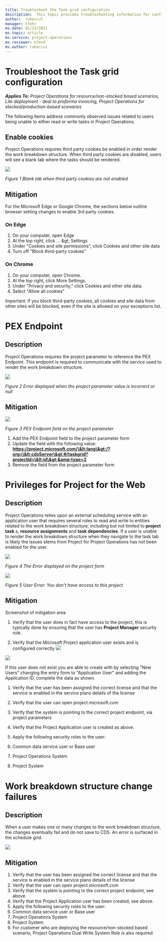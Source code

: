 ```yaml
---
title: Troubleshoot the Task grid configuration
description:  This topic provides troubleshooting information for configuring the Task grid.
author:  ruhercul
manager: tfehr
ms.date: 01/12/2021 
ms.topic: article
ms.service: project-operations
ms.reviewer: kfend
ms.author: ruhercul
---
```


# Troubleshoot the Task grid configuration 

_**Applies To:** Project Operations for resource/non-stocked based scenarios, Lite deployment - deal to proforma invoicing, Project Operations for stocked/production-based scenarios_

The following items address commonly observed issues related to users being unable to either read or write tasks in Project Operations.

## Enable cookies

Project Operations requires third party cookies be enabled in order render the work breakdown structure. When third party cookies are disabled, users will see a blank tab where the tasks should be rendered.

![](media/blankschedule.png)

_Figure 1 Blank tab when third party cookies are not enabled_



## Mitigation
For the Microsoft Edge or Google Chrome, the sections below outline browser setting changes to enable 3rd party cookies.
 ### On Edge

1. On your computer, open Edge
2. At the top right, click … \&gt; Settings
3. Under &quot;Cookies and site permissions&quot;, click Cookies and other site data
4. Turn off &quot;Block third-party cookies&quot;

### On Chrome

1. On your computer, open Chrome.
2. At the top right, click More Settings.
3. Under &quot;Privacy and security,&quot; click Cookies and other site data.
4. Select &quot;Allow all cookies&quot;

Important: If you block third-party cookies, all cookies and site data from other sites will be blocked, even if the site is allowed on your exceptions list.

# PEX Endpoint

## Description

Project Operations requires the project parameter to reference the PEX Endpoint. This endpoint is required to communicate with the service used to render the work breakdown structure.

![](media/Pexenpointerror.png)

_Figure 2 Error displayed when the project parameter value is incorrect or null_


## Mitigation
 ![](media/projectparameter.png)

_Figure 3 PEX Endpoint field on the project parameter_

1. Add the PEX Endpoint field to the project parameter form
2. Update the field with the following value: **https://project.microsoft.com/\&lt;lang\&gt;/?org=\&lt;cdsServer\&gt;#/taskgrid?projectId=\&lt;id\&gt;&amp;type=2**
3. Remove the field from the project parameter form

# Privileges for Project for the Web

## Description

Project Operations relies upon an external scheduling service with an application user that requires several roles to read and write to entities related to the work breakdown structure; including but not limited to **project task** s, **resource assignments** and **task dependencies**. If a user is unable to render the work breakdown structure when they navigate to the task tab is likely the issues stems from Project for Project Operations has not been enabled for the user.

![](media/securityroleserror.png)

_Figure 4 The Error displayed on the project form_

![](media/noaccess.png)

_Figure 5 User Error: You don&#39;t have access to this project_

## Mitigation
 
 Screenshot of mitigation area

1. Verify that the user does in fact have access to the project, this is typically done by ensuring that the user has **Project Manager** security role.


2. Verify that the Microsoft Project application user exists and is configured correctly
 ![](media/applicationuser.jpg)

![](media/applicationuserdetails.jpg)



 If this user does not exist you are able to create with by selecting &quot;New Users&quot; changing the entry form to &quot;Application User&quot; and adding the Application ID, complete the data as shown.

1. Verify that the user has been assigned the correct license and that the service is enabled in the service plans details of the license
2. Verify that the user can open project.microsoft.com
3. Verify that the system is pointing to the correct project endpoint, via project parameters
4. Verify that the Project Application user is created as above.
5. Apply the following security roles to the user:

  1. Common data service user or Base user
  2. Project Operations System
  3. Project System

# Work breakdown structure change failures

## Description

When a user makes one or many changes to the work breakdown structure, the changes eventually fail and do not save to CDS. An error is surfaced in the schedule grid.

![](media/unabletosave.png)

## Mitigation


1. Verify that the user has been assigned the correct license and that the service is enabled in the service plans details of the license
2. Verify that the user can open project.microsoft.com
3. Verify that the system is pointing to the correct project endpoint, see above.
4. Verify that the Project Application user has been created, see above.
5. Apply the following security roles to the user:
  1. Common data service user or Base user
  2. Project Operations System
  3. Project System
  4. For customer who are deploying the resource/non-stocked based scenario, Project Operations Dual Write System Role is also required
